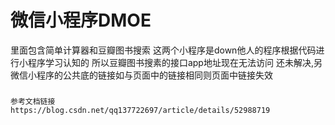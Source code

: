 # 微信小程序DMOE
里面包含简单计算器和豆瓣图书搜索
这两个小程序是down他人的程序根据代码进行小程序学习认知的
所以豆瓣图书搜素的接口app地址现在无法访问
还未解决,另微信小程序的公共底的链接如与页面中的链接相同则页面中链接失效


###
```
参考文档链接
https://blog.csdn.net/qq137722697/article/details/52988719
```

